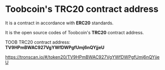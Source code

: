 # Toobcoin's TRC20 contract address

It is a contract in accordance with <b>ERC20</b> standards. 

It is the open source codes of Toobcoin's <b>TRC20</b> contract address.

TOOB TRC20 contract address: <b>TV9HPmBWAC927VgYWfDWPgfUmj6nQYjjeU</b>

https://tronscan.io/#/token20/TV9HPmBWAC927VgYWfDWPgfUmj6nQYjjeU


